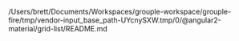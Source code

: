 /Users/brett/Documents/Workspaces/grouple-workspace/grouple-fire/tmp/vendor-input_base_path-UYcnySXW.tmp/0/@angular2-material/grid-list/README.md